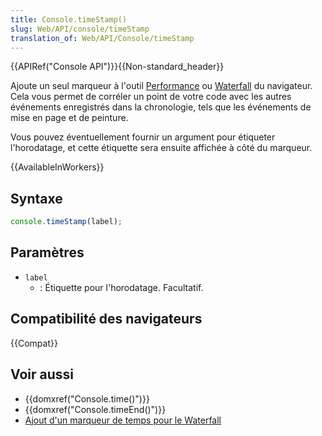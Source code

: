 ```yaml
---
title: Console.timeStamp()
slug: Web/API/console/timeStamp
translation_of: Web/API/Console/timeStamp
---
```


{{APIRef("Console API")}}{{Non-standard_header}}

Ajoute un seul marqueur à l'outil [Performance](https://developers.google.com/web/tools/chrome-devtools/evaluate-performance/reference) ou [Waterfall](/fr/docs/Outils/Performance/Waterfall) du navigateur. Cela vous permet de corréler un point de votre code avec les autres événements enregistrés dans la chronologie, tels que les événements de mise en page et de peinture.

Vous pouvez éventuellement fournir un argument pour étiqueter l'horodatage, et cette étiquette sera ensuite affichée à côté du marqueur.

{{AvailableInWorkers}}

## Syntaxe

```js
console.timeStamp(label);
```

## Paramètres

- `label`
  - : Étiquette pour l'horodatage. Facultatif.

## Compatibilité des navigateurs

{{Compat}}

## Voir aussi

- {{domxref("Console.time()")}}
- {{domxref("Console.timeEnd()")}}
- [Ajout d'un marqueur de temps pour le Waterfall](/fr/docs/Outils/Performance/Waterfall#Marqueurs_de_temps)
